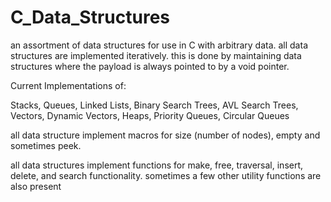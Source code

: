 # C_Data_Structures
an assortment of data structures for use in C with arbitrary data.
all data structures are implemented iteratively.
this is done by maintaining data structures where the payload is 
always pointed to by a void pointer. 

Current Implementations of:

Stacks,
Queues,
Linked Lists,
Binary Search Trees,
AVL Search Trees,
Vectors,
Dynamic Vectors,
Heaps,
Priority Queues,
Circular Queues

all data structure implement macros for size (number of nodes), empty and
sometimes peek. 

all data structures implement functions for make, free, traversal, insert,
delete, and search functionality. sometimes a few other utility functions are
also present
